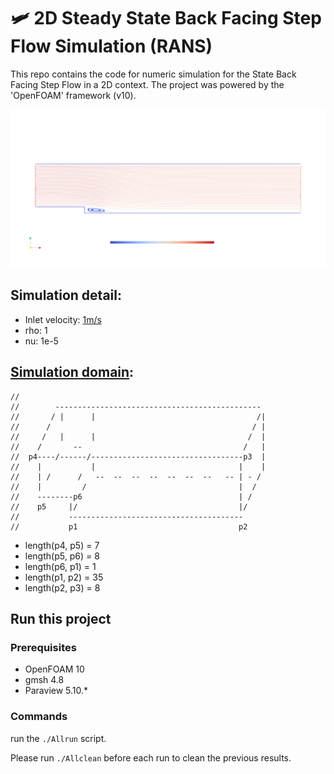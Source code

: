 #  🛩️ 2D Steady State Back Facing Step Flow Simulation (RANS)

This repo contains the code for numeric simulation for the State Back Facing Step Flow in a 2D context. The project was powered by the 'OpenFOAM' framework (v10).

![Visulization](https://raw.githubusercontent.com/chunyang-w/2D-Steady-State-Back-Facing-Step-Flow-Simulation-RANS-Openfoam/main/demo.png)

## Simulation detail:

+ Inlet velocity: [1m/s](https://github.com/chunyang-w/2D-Steady-State-Back-Facing-Step-Flow-Simulation-RANS-Openfoam/blob/4237294e5816c0a9672e1b643001d57fb93076ec/0/U#L25)
+ rho: 1
+ nu: 1e-5

## [Simulation domain](https://github.com/chunyang-w/2D-Steady-State-Back-Facing-Step-Flow-Simulation-RANS-Openfoam/blob/9b20ad49a3b88db4cffa777ab691e79da4add2e0/mesh_data/backflow_mesh.geo#L25-L30):
```
//
//        ----------------------------------------------
//       / |      |                                    /|
//      /                                             / |
//     /   |      |                                  /  |
//    /       --                                    /   |
//  p4----/------/----------------------------------p3  |
//    |           |                                |    |
//    | /      /   --  --  --  --  --  --  --   -- | - / 
//    |         /                                  |  /
//    --------p6                                   | /
//    p5     |/                                    |/   
//           ---------------------------------------
//           p1                                    p2        
```
+ length(p4, p5) = 7
+ length(p5, p6) = 8
+ length(p6, p1) = 1
+ length(p1, p2) = 35
+ length(p2, p3) = 8

## Run this project

### Prerequisites

+ OpenFOAM 10
+ gmsh 4.8
+ Paraview 5.10.*

### Commands

run the `./Allrun` script.

Please run `./Allclean` before each run to clean the previous results.
